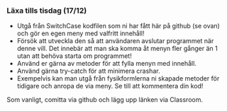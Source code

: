 ### Läxa tills tisdag (17/12)

* Utgå från SwitchCase kodfilen som ni har fått här på github (se ovan) och gör en egen meny med valfritt innehåll!
* Försök att utveckla den så att användaren avslutar programmet när denne vill. Det innebär att man ska komma åt menyn fler gånger än 1 utan att behöva starta om programmet!
* Använd er gärna av metoder för att fylla menyn med innehåll.
* Använd gärna try-catch för att minimera crashar.
* Exempelvis kan man utgå från fysikformlerna ni skapade metoder för tidigare och anropa de via meny. Se till att kommentera din kod!

Som vanligt, comitta via github och lägg upp länken via Classroom.
